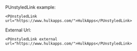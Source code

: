 PUnstyledLink example:

```vue
<PUnstyledLink url="https://www.hulkapps.com/">HulkApps</PUnstyledLink>
```

External Url:

```vue
<PUnstyledLink external url="https://www.hulkapps.com/">HulkApps</PUnstyledLink>
```
